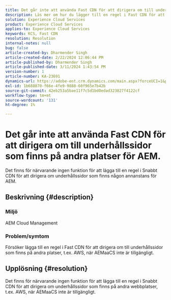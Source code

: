 ```yaml
---
title: Det går inte att använda Fast CDN för att dirigera om till underhållssidor som finns på andra platser för AEM.
description: Läs mer om hur du lägger till en regel i Fast CDN för att dirigera om till underhållssidor som ligger på andra platser än Postman.
solution: Experience Cloud Services
product: Experience Cloud Services
applies-to: Experience Cloud Services
keywords: KCS, Fast CDN
resolution: Resolution
internal-notes: null
bug: false
article-created-by: Dharmender Singh
article-created-date: 2/22/2024 12:06:44 PM
article-published-by: Dharmender Singh
article-published-date: 3/11/2024 1:43:54 PM
version-number: 1
article-number: KA-23691
dynamics-url: https://adobe-ent.crm.dynamics.com/main.aspx?forceUCI=1&pagetype=entityrecord&etn=knowledgearticle&id=fb5e04d3-7ad1-ee11-9079-6045bd0061cb
exl-id: 1b688870-f66e-4fe9-9888-60f965e7b42b
source-git-commit: 42eb253a5bae11f7c5d1bd0edad323827f4122cf
workflow-type: tm+mt
source-wordcount: '131'
ht-degree: 1%

---
```


# Det går inte att använda Fast CDN för att dirigera om till underhållssidor som finns på andra platser för AEM.


Det finns för närvarande ingen funktion för att lägga till en regel i Snabbt CDN för att dirigera om underhållssidor som finns någon annanstans för AEM.

## Beskrivning {#description}


### Miljö

AEM Cloud Management

### Problem/symtom

Försöker lägga till en regel i Fast CDN för att dirigera om till underhållssidor som finns på andra platser, t.ex. AWS, när AEMaaCS inte är tillgängligt.


## Upplösning {#resolution}


Det finns för närvarande ingen funktion för att lägga till en regel i Snabbt CDN för att dirigera om underhållssidor som finns på andra webbplatser, t.ex. AWS, när AEMaaCS inte är tillgängligt.
